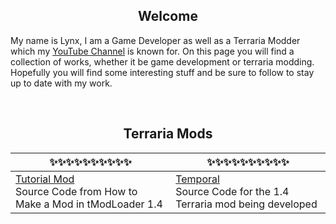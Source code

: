 <h2 align="center">Welcome</h2>

My name is Lynx, I am a Game Developer as well as a Terraria Modder which my <a href="https://www.youtube.com/channel/UC5W2s79ks1oc_9BUQ_cPyzA">YouTube Channel</a> is known for. On this page you will find a collection of works, whether it be game development or terraria modding. Hopefully you will find some interesting stuff and be sure to follow to stay up to date with my work.  

&nbsp;

<h2 align="center">Terraria Mods</h2>

|✨✨✨✨✨✨✨✨✨✨|✨✨✨✨✨✨✨✨✨✨|
|-----------------------------------------------------------------------------------------------------------------------------------------------------------------------------------------------------------------------------|-------------------------------------------------------------------------------------------------------|
|[Tutorial Mod](https://github.com/FoolsLynx/TutorialMod)<br>Source Code from How to Make a Mod in tModLoader 1.4|[Temporal](https://github.com/FoolsLynx/Temporal)<br>Source Code for the 1.4 Terraria mod being developed |
